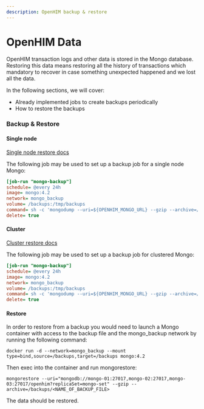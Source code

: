 ```yaml
---
description: OpenHIM backup & restore
---
```


# OpenHIM Data

OpenHIM transaction logs and other data is stored in the Mongo database.\
Restoring this data means restoring all the history of transactions which mandatory to recover in case something unexpected happened and we lost all the data.

In the following sections, we will cover:&#x20;

* Already implemented jobs to create backups periodically
* How to restore the backups&#x20;

### Backup & Restore

#### Single node

[Single node restore docs](https://www.mongodb.com/docs/v4.2/tutorial/backup-and-restore-tools/)

The following job may be used to set up a backup job for a single node Mongo:

```ini
[job-run "mongo-backup"]
schedule= @every 24h
image= mongo:4.2
network= mongo_backup
volume= /backups:/tmp/backups
command= sh -c 'mongodump --uri=${OPENHIM_MONGO_URL} --gzip --archive=/tmp/backups/mongodump_$(date +%s).gz'
delete= true
```

#### Cluster

[Cluster restore docs](https://www.mongodb.com/docs/v4.2/tutorial/restore-replica-set-from-backup/)

The following job may be used to set up a backup job for clustered Mongo:

```ini
[job-run "mongo-backup"]
schedule= @every 24h
image= mongo:4.2
network= mongo_backup
volume= /backups:/tmp/backups
command= sh -c 'mongodump --uri=${OPENHIM_MONGO_URL} --gzip --archive=/tmp/backups/mongodump_$(date +%s).gz'
delete= true
```

#### Restore

In order to restore from a backup you would need to launch a Mongo container with access to the backup file and the mongo\_backup network by running the following command:

`docker run -d --network=mongo_backup --mount type=bind,source=/backups,target=/backups mongo:4.2`

Then exec into the container and run mongorestore:

`mongorestore --uri="mongodb://mongo-01:27017,mongo-02:27017,mongo-03:27017/openhim?replicaSet=mongo-set" --gzip --archive=/backups/<NAME_OF_BACKUP_FILE>`

The data should be restored.
